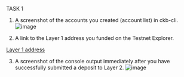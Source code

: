 TASK 1
1. A screenshot of the accounts you created (account list) in ckb-cli.
![image](https://user-images.githubusercontent.com/4203063/130339622-1d2e8dca-2dda-4cda-9e6b-69d64f6519c1.png)

2. A link to the Layer 1 address you funded on the Testnet Explorer.

[Layer 1 address
](explorer.nervos.org/aggron/address/ckt1qyqwmemarcr7whw92x2mxagz5kves7l5kyrs3lrdlf
)

3. A screenshot of the console output immediately after you have successfully submitted a deposit to Layer 2.
![image](https://user-images.githubusercontent.com/4203063/130339660-8154c702-8648-4c59-9f5e-5ab7a616e747.png)
